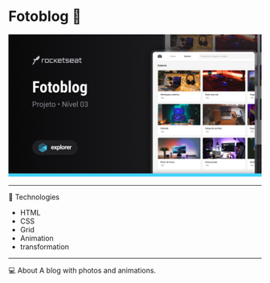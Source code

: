 # Fotoblog :camera_flash:

<img src="assets/Cover.png">

-------
🚀 Technologies

* HTML
* CSS
* Grid
* Animation 
* transformation

------
💻 About
A blog with photos and animations.